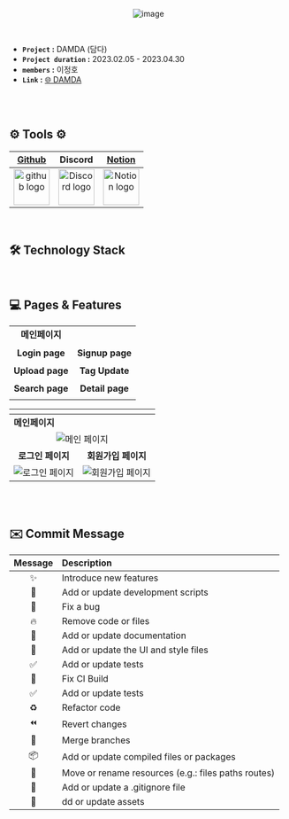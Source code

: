 <div  align="center">

![image](https://github.com/leejungho9/DAMDA/assets/71073027/e33bec52-a448-40f1-8309-35e17994cc23)

</br>

</div>
 
- **`Project` :** DAMDA (담다)
- **`Project duration` :** 2023.02.05 - 2023.04.30
- **`members` :** 이정호
- **`Link` :** [🌐 DAMDA ](http://damda-s3.s3-website.ap-northeast-2.amazonaws.com/)
<br/>


<br/>

## ⚙️ Tools ⚙️ 
| <a href="https://github.com/MNK-photoday/photoday" target="_blank">Github</a> | Discord |<a href="https://www.notion.so/codestates/1754f40362bd47ca930d38ab4177d496" target="_blank">Notion</a>|
| :---: | :---: |:---:|
| <img alt="github logo" src="https://techstack-generator.vercel.app/github-icon.svg" width="65" height="65"> | <img alt="Discord logo" src="https://assets-global.website-files.com/6257adef93867e50d84d30e2/62595384e89d1d54d704ece7_3437c10597c1526c3dbd98c737c2bcae.svg" height="65" width="65"> |<img alt="Notion logo" src="https://www.notion.so/cdn-cgi/image/format=auto,width=640,quality=100/front-static/shared/icons/notion-app-icon-3d.png" height="65" width="65">|

<br/>

## 🛠️ Technology Stack

</br>


## 💻 Pages & Features
|       |       |
| :---: | :---: |
|        **메인페이지**    |     |
|  | |
|                    **Login page**                     |                     **Signup page**                     |
| | |
|                    **Upload page**                     |                 **Tag Update**                  |
| | |
|                    **Search page**                     |                 **Detail page**                  |
| | |

<table>
  <thead>
    <tr>
      <th></th>
      <th></th>
    </tr>
  </thead>
  <tbody>
    <tr>
     <td colspan="2" style="display: flex; align-items : center;"><strong>메인페이지</strong></td>
    </tr>
    <tr>
     <td style="text-align: center;" colspan="2" ><img src="https://github.com/leejungho9/DAMDA/assets/71073027/ce2ec53a-3f16-4b65-9350-2554895f629c" alt="메인 페이지"></td>
    </tr>
     <tr>
     <td style="text-align: center;"><strong>로그인 페이지</strong></td>
     <td style="text-align: center;"><strong>회원가입 페이지</strong></td>
    </tr>
    <tr>
     <td style="text-align: center;"><img src="https://github.com/leejungho9/DAMDA/assets/71073027/c3074376-e76d-4bc7-adb7-1051163b7d41" alt="로그인 페이지"></td>
     <td style="text-align: center;"><img src="https://github.com/leejungho9/DAMDA/assets/71073027/61272001-bf44-4c7e-8051-e06413825c2f" alt="회원가입 페이지"></td>
    </tr>
  </tbody>
</table>

<br/>











<br />

## ✉️ Commit  Message

|Message|Description|
|:---:|:---|
|✨|Introduce new features|
|🔨|Add or update development scripts|
|🐛|Fix a bug|
|🔥|Remove code or files|
|📝|Add or update documentation|
|💄|Add or update the UI and style files|
|✅ |Add or update tests|
|💚 |Fix CI Build|
|✅ |Add or update tests|
|♻️ |Refactor code|
|⏪ |Revert changes|
|🔀 |Merge branches|
|📦 |Add or update compiled files or packages|
|🚚 |Move or rename resources (e.g.: files paths routes)|
|🙈 |Add or update a .gitignore file|
|🍱 |dd or update assets|

